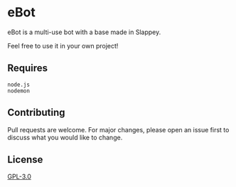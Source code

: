 # eBot

eBot is a multi-use bot with a base made in Slappey.

Feel free to use it in your own project!

## Requires

```fix
node.js
nodemon
```

## Contributing
Pull requests are welcome. For major changes, please open an issue first to discuss what you would like to change.

## License
[GPL-3.0](https://choosealicense.com/licenses/gpl-3.0/)
